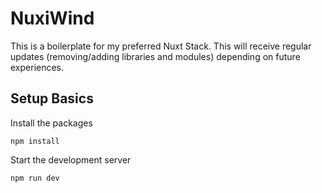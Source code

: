 # NuxiWind

This is a boilerplate for my preferred Nuxt Stack. This will receive regular updates (removing/adding libraries and modules) depending on future experiences.
## Setup Basics
Install the packages

`npm install`

Start the development server

`npm run dev`